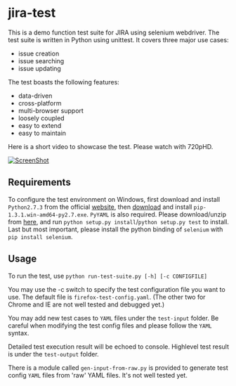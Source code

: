 jira-test
=========

This is a demo function test suite for JIRA using selenium webdriver. 
The test suite is written in Python using unittest. It covers three 
major use cases: 

* issue creation
* issue searching
* issue updating

The test boasts the following features:

* data-driven
* cross-platform
* multi-browser support
* loosely coupled
* easy to extend
* easy to maintain

Here is a short video to showcase the test. Please watch with 720pHD.

[![ScreenShot](https://raw.github.com/yadongwen/misc-scripts/master/screenshot.jpg)](http://youtu.be/E-C9EBM7KmI)



## Requirements

To configure the test environment on Windows,
first download and install `Python2.7.3` from the official 
[website](http://www.python.org/download/releases/2.7.3/), 
then [download](http://www.lfd.uci.edu/~gohlke/pythonlibs/#pip) and 
install `pip-1.3.1.win-amd64-py2.7.‌exe`.
`PyYAML` is also required. Please download/unzip from 
[here](http://pyyaml.org/download/pyyaml/PyYAML-3.10.zip), and 
run `python setup.py install`/`python setup.py test` to install.
Last but most important, please install the python binding of
`selenium` with `pip install selenium`.


## Usage

To run the test, use `python run-test-suite.py [-h] [-c CONFIGFILE]`

You may use the -c switch to specify the test configuration file you
want to use. The default file is `firefox-test-config.yaml`. (The
other two for Chrome and IE are not well tested and debugged yet.)

You may add new test cases to `YAML` files under the `test-input` folder.
Be careful when modifying the test config files and please follow the
`YAML` syntax.

Detailed test execution result will be echoed to console. Highlevel
test result is under the `test-output` folder.

There is a module called `gen-input-from-raw.py` is provided to generate
test config `YAML` files from 'raw' YAML files. It's not well tested yet.
